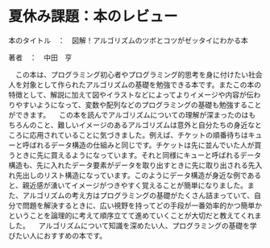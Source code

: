 # 夏休み課題：本のレビュー

本のタイトル　：　図解！アルゴリズムのツボとコツがゼッタイにわかる本

著者　：　中田　亨

　この本は、プログラミング初心者やプログラミング的思考を身に付けたい社会人を対象として作られたアルゴリズムの基礎を勉強できる本です。またこの本の特徴として、解説に加えて図やイラストなどによってよりイメージや内容が伝わりやすいようになって、変数や配列などのプログラミングの基礎も勉強することができます。
　この本を読んでアルゴリズムについての理解が深まったのはもちろんのこと、難しいイメージのあるアルゴリズムは意外と自分たちの身近なところに応用されていることに気づきました。例えば、チケットの順番待ちはキューと呼ばれるデータ構造の仕組みと同じです。チケットは先に並んでいた人が買うときに先に買えるようになっています。それと同様にキューと呼ばれるデータ構造も、先に入れたデータ要素がデータを取り出すときに先に取り出される先入れ先出しのリスト構造になっています。このようにデータ構造が身近な例であると、親近感が湧いてイメージがつきやすく覚えることが簡単になりました。また、アルゴリズムの考え方はプログラミングの基礎がたくさん詰まっていて、自分で問題を解決するときに、広い視野を持ってどの手段が一番効率的かつ簡単かということを論理的に考えて順序立てて進めていくことが大切だと教えてくれました。
　アルゴリズムについて知識を深めたい人、プログラミングの基礎を学びたい人におすすめの本です。
 



